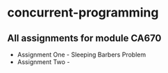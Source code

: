 # concurrent-programming

## All assignments for module CA670
- Assignment One - Sleeping Barbers Problem
- Assignment Two - 
